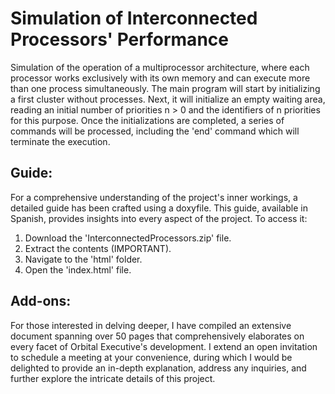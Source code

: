 # Simulation of Interconnected Processors' Performance
Simulation of the operation of a multiprocessor architecture, where each processor works exclusively with its own memory and can execute more than one process simultaneously.
The main program will start by initializing a first cluster without processes. Next, it will initialize an empty waiting area, reading an initial number of priorities n > 0 and the identifiers of n priorities for this purpose. Once the initializations are completed, a series of commands will be processed, including the 'end' command which will terminate the execution.

## Guide:
For a comprehensive understanding of the project's inner workings, a detailed guide has been crafted using a doxyfile. This guide, available in Spanish, provides insights into every aspect of the project. 
To access it:
  1. Download the 'InterconnectedProcessors.zip' file.
  2. Extract the contents (IMPORTANT).
  3. Navigate to the 'html' folder.
  4. Open the 'index.html' file.

## Add-ons:
For those interested in delving deeper, I have compiled an extensive document spanning over 50 pages that comprehensively elaborates on every facet of Orbital Executive's development. I extend an open invitation to schedule a meeting at your convenience, during which I would be delighted to provide an in-depth explanation, address any inquiries, and further explore the intricate details of this project.
